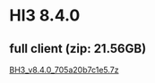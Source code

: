 # HI3 8.4.0  

## full client (zip: 21.56GB)  
[BH3_v8.4.0_705a20b7c1e5.7z](https://autopatchjp.honkaiimpact3.com/ptpublic/bh3_jp/20250813151341_4Iyl4HmJQ4uis2yn/BH3_v8.4.0_705a20b7c1e5.7z)  
